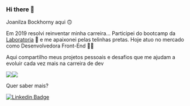 ### Hi there 👋
Joanilza Bockhorny aqui 🙃

Em 2019 resolvi reinventar minha carreira... Participei do bootcamp da [Laboratoria](https://github.com/Laboratoria) 💛 e me apaixonei pelas telinhas pretas. 
Hoje atuo no mercado como Desenvolvedora Front-End 👩‍💻

Aqui compartilho meus projetos pessoais e desafios que me ajudam a evoluir cada vez mais na carreira de dev

<div align="center">
  <div style="display: flex; align-items: flex-start;">
    <img src="https://github-readme-stats.vercel.app/api/top-langs/?username=jbockhorny&layout=compact&theme=buefy&hide_border=true&langs_count=6&card_width=280" />
    <img src="https://github-readme-stats.vercel.app/api?username=jbockhorny&show_icons=true&include_all_commits=true&count_private=true&hide_border=true&theme=buefy&line_height=20"/>
  </div>
</div>

Quer saber mais?

[![Linkedin Badge](https://img.shields.io/badge/-LinkedIn-blue?style=flat-square&logo=Linkedin&logoColor=white&link=https://www.linkedin.com/in/joanilza-oliveira-bockhorny/)](https://www.linkedin.com/in/joanilza-oliveira-bockhorny/)
